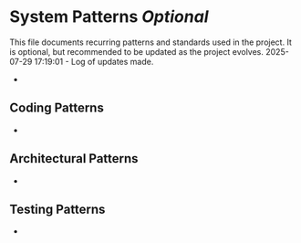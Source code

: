 # System Patterns *Optional*

This file documents recurring patterns and standards used in the project.
It is optional, but recommended to be updated as the project evolves.
2025-07-29 17:19:01 - Log of updates made.

*

## Coding Patterns

*   

## Architectural Patterns

*   

## Testing Patterns

*